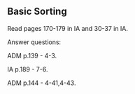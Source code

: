 ## Basic Sorting

Read pages 170-179 in IA and 30-37 in IA.

Answer questions:

ADM p.139 - 4-3.

IA p.189 - 7-6.

ADM p.144 - 4-41,4-43.
